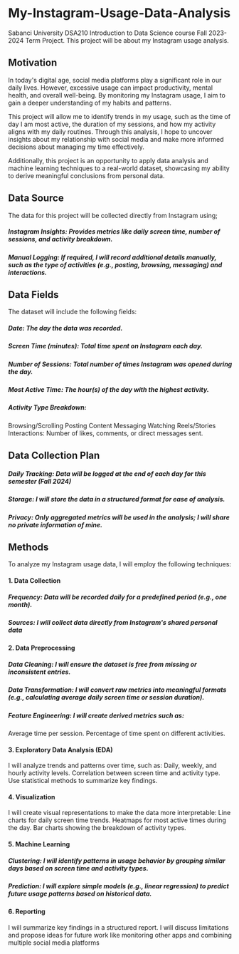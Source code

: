 # My-Instagram-Usage-Data-Analysis
Sabanci University DSA210 Introduction to Data Science course Fall 2023-2024 Term Project.
This project will be about my Instagram usage analysis.

## Motivation
In today's digital age, social media platforms play a significant role in our daily lives. However, excessive usage can impact productivity, mental health, and overall well-being. By monitoring my Instagram usage, I aim to gain a deeper understanding of my habits and patterns.

This project will allow me to identify trends in my usage, such as the time of day I am most active, the duration of my sessions, and how my activity aligns with my daily routines. Through this analysis, I hope to uncover insights about my relationship with social media and make more informed decisions about managing my time effectively.

Additionally, this project is an opportunity to apply data analysis and machine learning techniques to a real-world dataset, showcasing my ability to derive meaningful conclusions from personal data.


## Data Source
The data for this project will be collected directly from Instagram using;

##### Instagram Insights: Provides metrics like daily screen time, number of sessions, and activity breakdown.
##### Manual Logging: If required, I will record additional details manually, such as the type of activities (e.g., posting, browsing, messaging) and interactions.

## Data Fields

The dataset will include the following fields:

##### Date: The day the data was recorded.
##### Screen Time (minutes): Total time spent on Instagram each day.
##### Number of Sessions: Total number of times Instagram was opened during the day.
##### Most Active Time: The hour(s) of the day with the highest activity.
##### Activity Type Breakdown:
Browsing/Scrolling
Posting Content
Messaging
Watching Reels/Stories
Interactions:
Number of likes, comments, or direct messages sent.


## Data Collection Plan

##### Daily Tracking: Data will be logged at the end of each day for this semester (Fall 2024)
##### Storage: I will store the data in a structured format for ease of analysis.
##### Privacy: Only aggregated metrics will be used in the analysis; I will share no private information of mine.


## Methods
To analyze my Instagram usage data, I will employ the following techniques:

#### 1. Data Collection
##### Frequency: Data will be recorded daily for a predefined period (e.g., one month).
##### Sources: I will collect data directly from Instagram's shared personal data

#### 2. Data Preprocessing
##### Data Cleaning: I will ensure the dataset is free from missing or inconsistent entries.
##### Data Transformation: I will convert raw metrics into meaningful formats (e.g., calculating average daily screen time or session duration).
##### Feature Engineering: I will create derived metrics such as:
Average time per session.
Percentage of time spent on different activities.

#### 3. Exploratory Data Analysis (EDA)
I will analyze trends and patterns over time, such as:
Daily, weekly, and hourly activity levels.
Correlation between screen time and activity type.
Use statistical methods to summarize key findings.

#### 4. Visualization
I will create visual representations to make the data more interpretable:
Line charts for daily screen time trends.
Heatmaps for most active times during the day.
Bar charts showing the breakdown of activity types.

#### 5. Machine Learning
##### Clustering: I will identify patterns in usage behavior by grouping similar days based on screen time and activity types.
##### Prediction: I will explore simple models (e.g., linear regression) to predict future usage patterns based on historical data.

#### 6. Reporting
I will summarize key findings in a structured report.
I will discuss limitations and propose ideas for future work like monitoring other apps and combining multiple social media platforms


